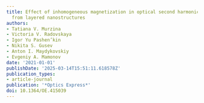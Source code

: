 ```yaml
---
title: Effect of inhomogeneous magnetization in optical second harmonic generation
  from layered nanostructures
authors:
- Tatiana V. Murzina
- Victoria V. Radovskaya
- Igor Yu Pashen’kin
- Nikita S. Gusev
- Anton I. Maydykovskiy
- Evgeniy A. Mamonov
date: '2021-01-01'
publishDate: '2025-03-14T15:51:11.618578Z'
publication_types:
- article-journal
publication: '*Optics Express*'
doi: 10.1364/OE.415039
---
```

